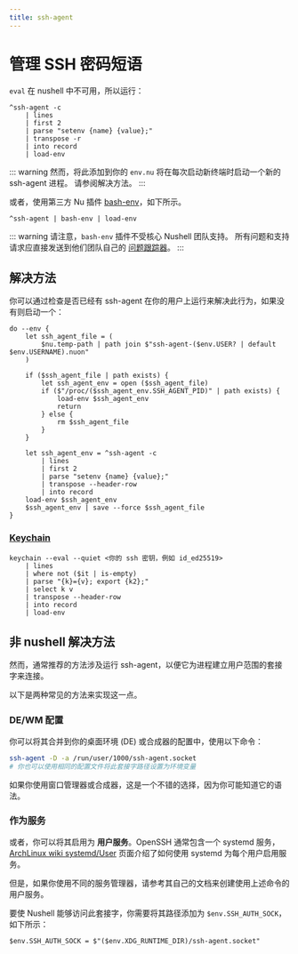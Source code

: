 ```yaml
---
title: ssh-agent
---
```


# 管理 SSH 密码短语

`eval` 在 nushell 中不可用，所以运行：

```nu
^ssh-agent -c
    | lines
    | first 2
    | parse "setenv {name} {value};"
    | transpose -r
    | into record
    | load-env
```

::: warning
然而，将此添加到你的 `env.nu` 将在每次启动新终端时启动一个新的 ssh-agent 进程。
请参阅解决方法。
:::

或者，使用第三方 Nu 插件 [bash-env](https://github.com/tesujimath/nu_plugin_bash_env)，如下所示。

```nu
^ssh-agent | bash-env | load-env
```

::: warning
请注意，`bash-env` 插件不受核心 Nushell 团队支持。
所有问题和支持请求应直接发送到他们团队自己的 [问题跟踪器](https://github.com/tesujimath/nu_plugin_bash_env/issues)。
:::

## 解决方法

你可以通过检查是否已经有 ssh-agent 在你的用户上运行来解决此行为，如果没有则启动一个：

```nu
do --env {
    let ssh_agent_file = (
        $nu.temp-path | path join $"ssh-agent-($env.USER? | default $env.USERNAME).nuon"
    )

    if ($ssh_agent_file | path exists) {
        let ssh_agent_env = open ($ssh_agent_file)
        if ($"/proc/($ssh_agent_env.SSH_AGENT_PID)" | path exists) {
            load-env $ssh_agent_env
            return
        } else {
            rm $ssh_agent_file
        }
    }

    let ssh_agent_env = ^ssh-agent -c
        | lines
        | first 2
        | parse "setenv {name} {value};"
        | transpose --header-row
        | into record
    load-env $ssh_agent_env
    $ssh_agent_env | save --force $ssh_agent_file
}
```

### [Keychain](https://www.funtoo.org/Funtoo:Keychain)

```nu
keychain --eval --quiet <你的 ssh 密钥，例如 id_ed25519>
    | lines
    | where not ($it | is-empty)
    | parse "{k}={v}; export {k2};"
    | select k v
    | transpose --header-row
    | into record
    | load-env
```

## 非 nushell 解决方法

然而，通常推荐的方法涉及运行 ssh-agent，以便它为进程建立用户范围的套接字来连接。

以下是两种常见的方法来实现这一点。

### DE/WM 配置

你可以将其合并到你的桌面环境 (DE) 或合成器的配置中，使用以下命令：

```sh
ssh-agent -D -a /run/user/1000/ssh-agent.socket
# 你也可以使用相同的配置文件将此套接字路径设置为环境变量
```

如果你使用窗口管理器或合成器，这是一个不错的选择，因为你可能知道它的语法。

### 作为服务

或者，你可以将其启用为 **用户服务**。OpenSSH 通常包含一个 systemd 服务，[ArchLinux wiki systemd/User](https://wiki.archlinux.org/title/Systemd/User) 页面介绍了如何使用 systemd 为每个用户启用服务。

但是，如果你使用不同的服务管理器，请参考其自己的文档来创建使用上述命令的用户服务。

要使 Nushell 能够访问此套接字，你需要将其路径添加为 `$env.SSH_AUTH_SOCK`，如下所示：

```nu
$env.SSH_AUTH_SOCK = $"($env.XDG_RUNTIME_DIR)/ssh-agent.socket"
```
